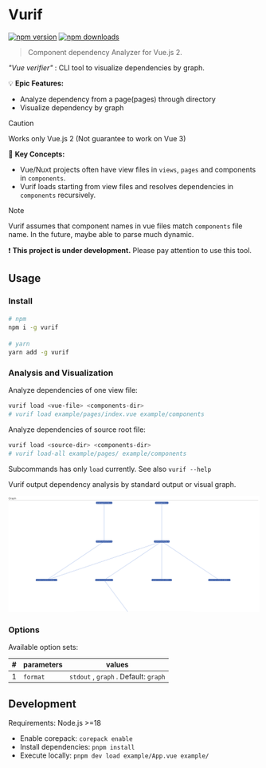 # Vurif

[![npm version](https://img.shields.io/npm/v/vurif?color=yellow)](https://npmjs.com/package/vurif)
[![npm downloads](https://img.shields.io/npm/dm/vurif?color=yellow)](https://npmjs.com/package/vurif)

> Component dependency Analyzer for Vue.js 2.

*"Vue verifier"* : CLI tool to visualize dependencies by graph.

💡 **Epic Features:**

- Analyze dependency from a page(pages) through directory
- Visualize dependency by graph

> [!CAUTION]
> Works only Vue.js 2 (Not guarantee to work on Vue 3)

📒 **Key Concepts:**

- Vue/Nuxt projects often have view files in `views`, `pages` and components in `components`.
- Vurif loads starting from view files and resolves dependencies in `components` recursively.

> [!NOTE]
> Vurif assumes that component names in vue files match `components` file name.
> In the future, maybe able to parse much dynamic.

❗ **This project is under development.** Please pay attention to use this tool.

## Usage

### Install

```bash
# npm
npm i -g vurif

# yarn
yarn add -g vurif
```

### Analysis and Visualization

Analyze dependencies of one view file:

```bash
vurif load <vue-file> <components-dir>
# vurif load example/pages/index.vue example/components
```

Analyze dependencies of source root file:

```bash
vurif load <source-dir> <components-dir>
# vurif load-all example/pages/ example/components
```

Subcommands has only `load` currently. See also `vurif --help`

Vurif output dependency analysis by standard output or visual graph.

![graph](./docs/graph-image.png)

### Options

Available option sets:

|#|parameters|values|
| ---- | ---- | ---- |
|1| `format` | `stdout` , `graph` . Default: `graph` |

## Development

Requirements: Node.js >=18

- Enable corepack: `corepack enable`
- Install dependencies: `pnpm install`
- Execute locally: `pnpm dev load example/App.vue example/`
